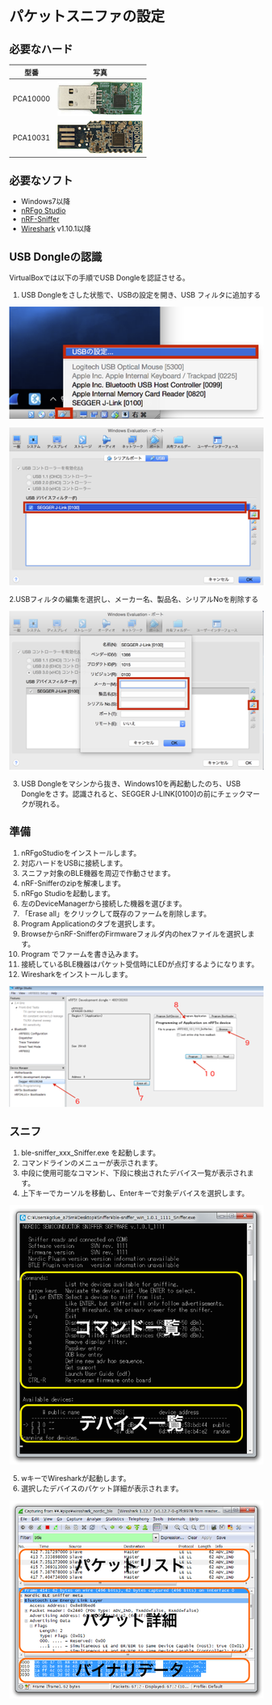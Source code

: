 # パケットスニファの設定

## 必要なハード

| 型番 | 写真 |
| -- | -- |
| PCA10000 | ![](pca10000.png) |
| PCA10031 | ![](pca10031.png) |

## 必要なソフト

* Windows7以降 
* [nRFgo Studio](https://www.nordicsemi.com/eng/nordic/download_resource/47572/62/51461388)
* [nRF-Sniffer](https://www.nordicsemi.com/eng/nordic/download_resource/26386/14/40990949)
* [Wireshark](https://www.wireshark.org/download.html) v1.10.1以降

## USB Dongleの認識

VirtualBoxでは以下の手順でUSB Dongleを認証させる。

1. USB Dongleをさした状態で、USBの設定を開き、USB フィルタに追加する

![](sniffer004.png)

![](sniffer005.png)

2.USBフィルタの編集を選択し、メーカー名、製品名、シリアルNoを削除する

![](sniffer006.png)

3. USB Dongleをマシンから抜き、Windows10を再起動したのち、USB Dongleをさす。認識されると、SEGGER J-LINK[0100]の前にチェックマークが現れる。



## 準備

1. nRFgoStudioをインストールします。
2. 対応ハードをUSBに接続します。
3. スニファ対象のBLE機器を周辺で作動させます。
4. nRF-Snifferのzipを解凍します。
5. nRFgo Studioを起動します。
6. 左のDeviceManagerから接続した機器を選びます。
7. 「Erase all」をクリックして既存のファームを削除します。
8. Program Applicationのタブを選択します。
9. BrowseからnRF-SnifferのFirmwareフォルダ内のhexファイルを選択します。
10. Program でファームを書き込みます。
11. 接続しているBLE機器はパケット受信時にLEDが点灯するようになります。
12. Wiresharkをインストールします。

 ![](sniffer01.png)


## スニフ


1. ble-sniffer_xxx_Sniffer.exe を起動します。
2. コマンドラインのメニューが表示されます。
3. 中段に使用可能なコマンド、下段に検出されたデバイス一覧が表示されます。
4. 上下キーでカーソルを移動し、Enterキーで対象デバイスを選択します。

 ![](sniffer02.png)

5. wキーでWiresharkが起動します。
6. 選択したデバイスのパケット詳細が表示されます。


 ![](sniffer03.png)